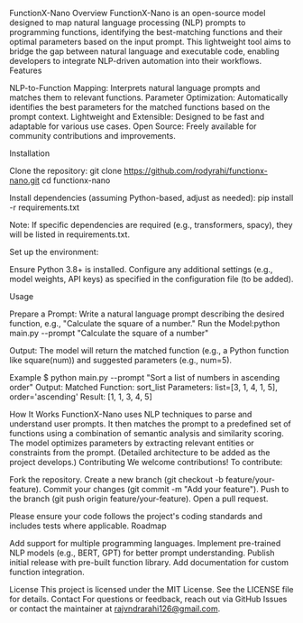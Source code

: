 FunctionX-Nano
Overview
FunctionX-Nano is an open-source model designed to map natural language processing (NLP) prompts to programming functions, identifying the best-matching functions and their optimal parameters based on the input prompt. This lightweight tool aims to bridge the gap between natural language and executable code, enabling developers to integrate NLP-driven automation into their workflows.
Features

NLP-to-Function Mapping: Interprets natural language prompts and matches them to relevant functions.
Parameter Optimization: Automatically identifies the best parameters for the matched functions based on the prompt context.
Lightweight and Extensible: Designed to be fast and adaptable for various use cases.
Open Source: Freely available for community contributions and improvements.

Installation

Clone the repository:
git clone https://github.com/rodyrahi/functionx-nano.git
cd functionx-nano


Install dependencies (assuming Python-based, adjust as needed):
pip install -r requirements.txt

Note: If specific dependencies are required (e.g., transformers, spacy), they will be listed in requirements.txt.

Set up the environment:

Ensure Python 3.8+ is installed.
Configure any additional settings (e.g., model weights, API keys) as specified in the configuration file (to be added).



Usage

Prepare a Prompt: Write a natural language prompt describing the desired function, e.g., "Calculate the square of a number."
Run the Model:python main.py --prompt "Calculate the square of a number"


Output: The model will return the matched function (e.g., a Python function like square(num)) and suggested parameters (e.g., num=5).

Example
$ python main.py --prompt "Sort a list of numbers in ascending order"
Output:
Matched Function: sort_list
Parameters: list=[3, 1, 4, 1, 5], order='ascending'
Result: [1, 1, 3, 4, 5]

How It Works
FunctionX-Nano uses NLP techniques to parse and understand user prompts. It then matches the prompt to a predefined set of functions using a combination of semantic analysis and similarity scoring. The model optimizes parameters by extracting relevant entities or constraints from the prompt. (Detailed architecture to be added as the project develops.)
Contributing
We welcome contributions! To contribute:

Fork the repository.
Create a new branch (git checkout -b feature/your-feature).
Commit your changes (git commit -m "Add your feature").
Push to the branch (git push origin feature/your-feature).
Open a pull request.

Please ensure your code follows the project's coding standards and includes tests where applicable.
Roadmap

Add support for multiple programming languages.
Implement pre-trained NLP models (e.g., BERT, GPT) for better prompt understanding.
Publish initial release with pre-built function library.
Add documentation for custom function integration.

License
This project is licensed under the MIT License. See the LICENSE file for details.
Contact
For questions or feedback, reach out via GitHub Issues or contact the maintainer at rajvndrarahi126@gmail.com.

